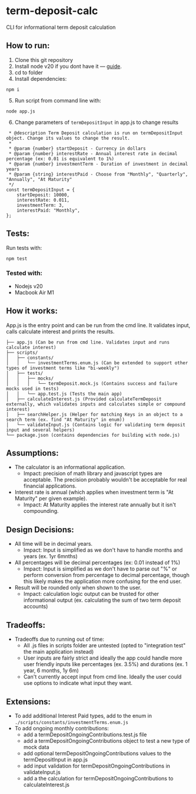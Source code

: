 # term-deposit-calc

CLI for informational term deposit calculation

## How to run:

1. Clone this git repository
2. Install node v20 if you dont have it — [guide](https://nodejs.org/en/learn/getting-started/how-to-install-nodejs).
3. cd to folder
4. Install dependencies:

```
npm i
```

5. Run script from command line with:

```
node app.js
```

6. Change parameters of `termDepositInput` in app.js to change results

```
 * @description Term Deposit calculation is run on termDepositInput object. Change its values to change the result.
 *
 * @param {number} startDeposit - Currency in dollars
 * @param {number} interestRate - Annual interest rate in decimal percentage (ex: 0.01 is equivalent to 1%)
 * @param {number} investmentTerm - Duration of investment in decimal years
 * @param {string} interestPaid - Choose from "Monthly", "Quarterly", "Annually", "At Maturity"
 */
const termDepositInput = {
	startDeposit: 10000,
	interestRate: 0.011,
	investmentTerm: 3,
	interestPaid: "Monthly",
};
```

## Tests:

Run tests with:

```
npm test
```

### Tested with:

-   Nodejs v20
-   Macbook Air M1

## How it works:

App.js is the entry point and can be run from the cmd line. It validates input, calls calculate interest and prints the results.

```
├── app.js (Can be run from cmd line. Validates input and runs calculate interest)
├── scripts/
│   ├── constants/
│   │   └── investmentTerms.enum.js (Can be extended to support other types of investment terms like "bi-weekly")
│   ├── tests/
│   │   ├── mocks/
│   │   │   └── termDeposit.mock.js (Contains success and failure mocks used in tests)
│   │   └── app.test.js (Tests the main app)
│   ├── calculateInterest.js (Provided calculateTermDeposit externally, which validates inputs and calculates simple or compound interest)
│   ├── searchHelper.js (Helper for matching Keys in an object to a search term (ex. find "At Maturity" in enum))
│   └── validateInput.js (Contains logic for validating term deposit input and several helpers)
└── package.json (contains dependencies for building with node.js)
```

## Assumptions:

-   The calculator is an informational application.
    -   Impact: precision of math library and javascript types are acceptable. The precision probably wouldn't be acceptable for real financial applications.
-   Interest rate is annual (which applies when investment term is "At Maturity" per given example).
    -   Impact: At Maturity applies the interest rate annually but it isn't compounding.

## Design Decisions:

-   All time will be in decimal years.
    -   Impact: Input is simplified as we don't have to handle months and years (ex. 1yr 6mnths)
-   All percentages will be decimal percentages (ex: 0.01 instead of 1%)
    -   Impact: Input is simplified as we don't have to parse out "%" or perform conversion from percentage to decimal percentage, though this likely makes the application more confusing for the end user.
-   Result will be rounded only when shown to the user.
    -   Impact: calculation logic output can be trusted for other informational output (ex. calculating the sum of two term deposit accounts)

## Tradeoffs:

-   Tradeoffs due to running out of time:
    -   All .js files in scripts folder are untested (opted to "integration test" the main application instead)
    -   User inputs are fairly strict and ideally the app could handle more user friendly inputs like percentages (ex. 3.5%) and durations (ex. 1 year, 6 months, 1y 6m)
    -   Can't currently accept input from cmd line. Ideally the user could use options to indicate what input they want.

## Extensions:

-   To add additional Interest Paid types, add to the enum in `./scripts/constants/investmentTerms.enum.js`
-   To add ongoing monthly contributions:
    -   add a termDepositOngoingContributions.test.js file
    -   add a termDepositOngoingContributions object to test a new type of mock data
    -   add optional termDepositOngoingContributions values to the termDepositInput in app.js
    -   add input validation for termDepositOngoingContributions in validateInput.js
    -   add a the calculation for termDepositOngoingContributions to calculateInterest.js
